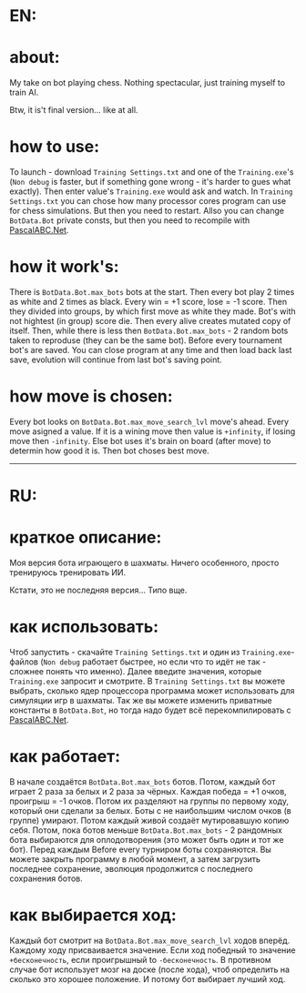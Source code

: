 # EN:

# about:
My take on bot playing chess. Nothing spectacular, just training myself to train AI.

Btw, it is't final version... like at all.

# how to use:
To launch - download `Training Settings.txt` and one of the `Training.exe`'s (`Non debug` is faster, but if something gone wrong - it's harder to gues what exactly). Then enter value's `Training.exe` would ask and watch. In `Training Settings.txt` you can chose how many processor cores program can use for chess simulations. But then you need to restart. Allso you can change `BotData.Bot` private consts, but then you need to recompile with [PascalABC.Net](http://pascalabc.net/ssyilki-dlya-skachivaniya).

# how it work's:
There is `BotData.Bot.max_bots` bots at the start. Then every bot play 2 times as white and 2 times as black. Every win = +1 score, lose = -1 score. Then they divided into groups, by which first move as white they made. Bot's with not hightest (in group) score die. Then every alive creates mutated copy of itself. Then, while there is less then `BotData.Bot.max_bots` - 2 random bots taken to reproduse (they can be the same bot). Before every tournament bot's are saved. You can close program at any time and then load back last save, evolution will continue from last bot's saving point.

# how move is chosen:
Every bot looks on `BotData.Bot.max_move_search_lvl` move's ahead. Every move asigned a value. If it is a wining move then value is `+infinity`, if losing move then `-infinity`. Else bot uses it's brain on board (after move) to determin how good it is. Then bot choses best move.

-------------------------------------

# RU:

# краткое описание:
Моя версия бота играющего в шахматы. Ничего особенного, просто тренируюсь тренировать ИИ.

Кстати, это не последняя версия... Типо вще.

# как использовать:
Чтоб запустить - скачайте `Training Settings.txt` и один из `Training.exe`-файлов (`Non debug` работает быстрее, но если что то идёт не так - сложнее понять что именно). Далее введите значения, которые `Training.exe` запросит и смотрите. В `Training Settings.txt` вы можете выбрать, сколько ядер процессора программа может использовать для симуляции игр в шахматы. Так же вы можете изменить приватные константы в `BotData.Bot`, но тогда надо будет всё перекомпилировать с [PascalABC.Net](http://pascalabc.net/ssyilki-dlya-skachivaniya).

# как работает:
В начале создаётся `BotData.Bot.max_bots` ботов. Потом, каждый бот играет 2 раза за белых и 2 раза за чёрных. Каждая победа = +1 очков, проигрыш = -1 очков. Потом их разделяют на группы по первому ходу, который они сделали за белых. Боты с не наибольшим числом очков (в группе) умирают. Потом каждый живой создаёт мутировавшую копию себя. Потом, пока ботов меньше `BotData.Bot.max_bots` - 2 рандомных бота выбираются для оплодотворения (это может быть один и тот же бот). Перед каждым Before every турниром боты сохраняются. Вы можете закрыть программу в любой момент, а затем загрузить последнее сохранение, эволюция продолжится с последнего сохранения ботов.

# как выбирается ход:
Каждый бот смотрит на `BotData.Bot.max_move_search_lvl` ходов вперёд. Каждому ходу присваивается значение. Если ход победный то значение `+бесконечность`, если проигрышный to `-бесконечность`. В противном случае бот использует мозг на доске (после хода), чтоб определить на сколько это хорошее положение. И потому бот выбирает лучший ход.
